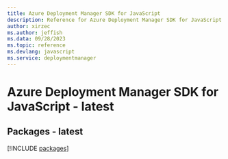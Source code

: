 ```yaml
---
title: Azure Deployment Manager SDK for JavaScript
description: Reference for Azure Deployment Manager SDK for JavaScript
author: xirzec
ms.author: jeffish
ms.data: 09/28/2023
ms.topic: reference
ms.devlang: javascript
ms.service: deploymentmanager
---
```

# Azure Deployment Manager SDK for JavaScript - latest
## Packages - latest
[!INCLUDE [packages](deployment-manager-index.md)]